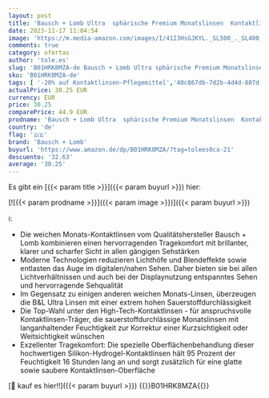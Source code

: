 ```yaml
---
layout: post
title: 'Bausch + Lomb Ultra  sphärische Premium Monatslinsen  Kontaktlinsen weich  6 Stück BC 8.5 mm / DIA 14.2 / -3 Dioptrien'
date: 2023-11-17 11:04:54
image: 'https://m.media-amazon.com/images/I/41I3HsGJKYL._SL500_._SL400_.jpg'
comments: true
category: ofertas
author: 'tole.es'
slug: 'B01HRK8MZA-de Bausch + Lomb Ultra sphärische Premium Monatslinsen...'
sku: 'B01HRK8MZA-de'
tags: [ '-20% auf Kontaktlinsen-Pflegemittel','40c867db-7d2b-4d4d-807d-67922ac30b93_0','40c867db-7d2b-4d4d-807d-67922ac30b93_4101','40c867db-7d2b-4d4d-807d-67922ac30b93_5501','40c867db-7d2b-4d4d-807d-67922ac30b93_7901','40c867db-7d2b-4d4d-807d-67922ac30b93_9201','Arborist Merchandising Root','BCFM_Bausch','Drogerie & Körperpflege','Kontaktlinsen','Kontaktlinsen & Brillen','Monatslinsen','Neukundenaktion: 10 Euro Rabatt beim Kauf von zwei Produkten','Prime Student - 10% Rabatt auf ausgewählte Kontaktlinsen und Pflegemittel für Mitglieder','Self Service','Special Features Stores','bausch + lomb','🇩🇪', ]
actualPrice: 30.25 EUR
currency: EUR
price: 30.25
comparePrice: 44.9 EUR
prodname: 'Bausch + Lomb Ultra  sphärische Premium Monatslinsen  Kontaktlinsen weich  6 Stück BC 8.5 mm / DIA 14.2 / -3 Dioptrien'
country: 'de'
flag: '🇩🇪'
brand: 'Bausch + Lomb'
buyurl: 'https://www.amazon.de/dp/B01HRK8MZA/?tag=tolees0ca-21'
descuento: '32.63'
average: '30.25'
---
```


Es gibt ein [{{< param title >}}]({{< param buyurl >}}) hier:

[![{{< param prodname >}}]({{< param image >}})]({{< param buyurl >}})

ℹ️:

- Die weichen Monats-Kontaktlinsen vom Qualitätshersteller Bausch + Lomb kombinieren einen hervorragenden Tragekomfort mit brillanter, klarer und scharfer Sicht in allen gängigen Sehstärken
- Moderne Technologien reduzieren Lichthöfe und Blendeffekte sowie entlasten das Auge im digitalen/nahen Sehen. Daher bieten sie bei allen Lichtverhältnissen und auch bei der Displaynutzung entspanntes Sehen und hervorragende Sehqualität
- Im Gegensatz zu einigen anderen weichen Monats-Linsen, überzeugen die B&L Ultra Linsen mit einer extrem hohen Sauerstoffdurchlässigkeit
- Die Top-Wahl unter den High-Tech-Kontaktlinsen - für anspruchsvolle Kontaktlinsen-Träger, die sauerstoffdurchlässige Monatslinsen mit langanhaltender Feuchtigkeit zur Korrektur einer Kurzsichtigkeit oder Weitsichtigkeit wünschen
- Exzellenter Tragekomfort: Die spezielle Oberflächenbehandlung dieser hochwertigen Silikon-Hydrogel-Kontaktlinsen hält 95 Prozent der Feuchtigkeit 16 Stunden lang an und sorgt zusätzlich für eine glatte sowie saubere Kontaktlinsen-Oberfläche

[🛒 kauf es hier!!]({{< param buyurl >}})
{{<world>}}B01HRK8MZA{{</world>}}
